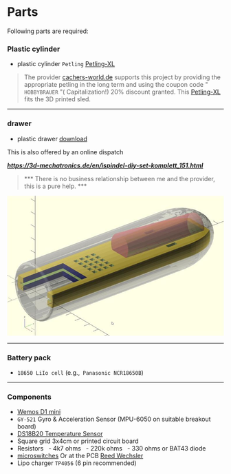 # Parts

Following parts are required:

### Plastic cylinder

- plastic cylinder `Petling` [Petling-XL](http://cachers-world.de/de/Petling-XL)
> The provider [cachers-world.de](http://cachers-world.de/de/Petling-XL) supports this project by providing the appropriate petling in the long term and using the coupon code "` HOBBYBRAUER` "( Capitalization!) 20% discount granted.
This [Petling-XL](http://cachers-world.de/de/Petling-XL) fits the 3D printed sled.

***

### drawer

- plastic drawer [download](https://github.com/universam1/iSpindel/raw/master/drawer/)

This is also offered by an online dispatch

***https://3d-mechatronics.de/en/ispindel-diy-set-komplett_151.html***

> *** There is no business relationship between me and the provider, this is a pure help. ***

![Sled](/pics/Schlitten_cad.jpg)
***
### Battery pack

- `18650 LiIo cell` (e.g.,` Panasonic NCR18650B`)

***

### Components

- [Wemos D1 mini](https://www.wemos.cc/product/d1-mini.html)
- `GY-521` Gyro & Acceleration Sensor (MPU-6050 on suitable breakout board)
- [DS18B20 Temperature Sensor](https://www.maximintegrated.com/en/products/analog/sensors-and-sensor-interface/DS18B20.html)
- Square grid 3x4cm or printed circuit board
- Resistors
  - 4k7 ohms
  - 220k ohms
  - 330 ohms or BAT43 diode
- [microswitches](http://www.reichelt.de/Schiebeschalter/SS-ESP201/3/index.html?ACTION=3&LA=446&ARTICLE=112179&GROUPID=7595&artnr=SS+ESP201&SEARCH=SS%2BESP201)
Or at the PCB [Reed Wechsler](http://www.reichelt.de/Reedrelais/KSK-1C90/3/index.html?ACTION=3&LA=446&ARTICLE=27696&GROUPID=7617&artnr=KSK+1C90&SEARCH=KSK%2B1C90)
- Lipo charger `TP4056` (6 pin recommended)


